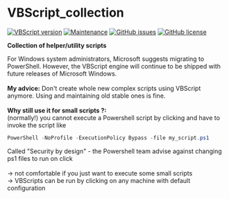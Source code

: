 # VBScript_collection
[![VBScript version](https://img.shields.io/badge/VBScript-5.8-blue.svg)](https://www.w3schools.com/asp/asp_ref_vbscript_functions.asp)
[![Maintenance](https://img.shields.io/badge/Maintained%3F-yes-brightgreen.svg)](https://github.com/marius-joe/VBScript_collection/graphs/commit-activity)
[![GitHub issues](https://img.shields.io/github/issues/marius-joe/VBScript_collection.svg)](https://github.com/marius-joe/VBScript_collection/issues/)
[![GitHub license](https://img.shields.io/github/license/marius-joe/VBScript_collection.svg)](https://github.com/marius-joe/VBScript_collection/blob/master/LICENSE)

**Collection of helper/utility scripts**

For Windows system administrators, Microsoft suggests migrating to PowerShell. However, the VBScript engine will continue to be shipped with future releases of Microsoft Windows.
<br/>
<br/>
**My advice:** Don't create whole new complex scripts using VBScript anymore. Using and maintaining old stable ones is fine.
<br/>
<br/>
**Why still use it for small scripts ?:**<br/>
(normally!) you cannot execute a Powershell script by clicking and have to invoke the script like<br/>
```PowerShell
PowerShell -NoProfile -ExecutionPolicy Bypass -file my_script.ps1
```
Called "Security by design" - the Powershell team advise against changing ps1 files to run on click<br/>
<br/>
-> not comfortable if you just want to execute some small scripts<br/>
-> VBScripts can be run by clicking on any machine with default configuration
